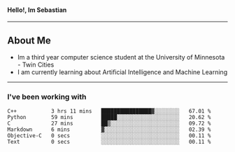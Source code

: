 #### Hello!, Im Sebastian


---
## About Me
- Im a third year computer science student at the University of Minnesota - Twin Cities
- I am currently learning about Artificial Intelligence and Machine Learning

---

### I've been working with
<!--START_SECTION:waka-->

```text
C++           3 hrs 11 mins   ████████████████▓░░░░░░░░   67.01 %
Python        59 mins         █████░░░░░░░░░░░░░░░░░░░░   20.62 %
C             27 mins         ██▒░░░░░░░░░░░░░░░░░░░░░░   09.72 %
Markdown      6 mins          ▓░░░░░░░░░░░░░░░░░░░░░░░░   02.39 %
Objective-C   0 secs          ░░░░░░░░░░░░░░░░░░░░░░░░░   00.11 %
Text          0 secs          ░░░░░░░░░░░░░░░░░░░░░░░░░   00.11 %
```

<!--END_SECTION:waka-->


